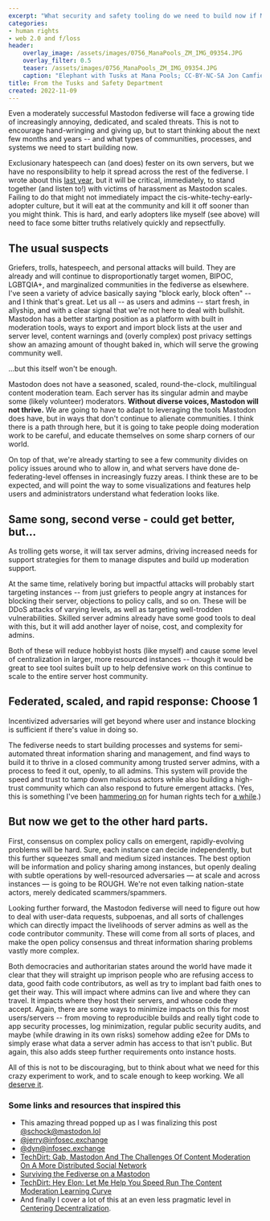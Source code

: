```yaml
---
excerpt: "What security and safety tooling do we need to build now if Mastodon scales to tens or hundereds of millions of users."
categories:
- human rights
- web 2.0 and f/loss
header:
    overlay_image: /assets/images/0756_ManaPools_ZM_IMG_09354.JPG
    overlay_filter: 0.5
    teaser: /assets/images/0756_ManaPools_ZM_IMG_09354.JPG
    caption: "Elephant with Tusks at Mana Pools; CC-BY-NC-SA Jon Camfield"
title: From the Tusks and Safety Department
created: 2022-11-09
---
```


Even a moderately successful Mastodon fediverse will face a growing tide of increasingly annoying, dedicated, and scaled threats. This is not to encourage hand-wringing and giving up, but to start thinking about the next few months and years -- and what types of communities, processes, and systems we need to start building now.

Exclusionary hatespeech can (and does) fester on its own servers, but we have no responsibility to help it spread across the rest of the fediverse. I wrote about this [last year](https://www.joncamfield.com/blog/2021.05/centering-decentralization), but it will be critical, immediately, to stand together (and listen to!) with victims of harassment as Mastodon scales. Failing to do that might not immediately impact the cis-white-techy-early-adopter culture, but it will eat at the community and kill it off sooner than you might think. This is hard, and early adopters like myself (see above) will need to face some bitter truths relatively quickly and repsectfully.

## The usual suspects

Griefers, trolls, hatespeech, and personal attacks will build. They are already and will continue to disproportionatly target women, BIPOC, LGBTQIA+, and marginalized communities in the fediverse as elsewhere. I've seen a variety of advice basically saying "block early, block often" -- and I think that's great. Let us all -- as users and admins -- start fresh, in allyship, and with a clear signal that we're not here to deal with bullshit. Mastodon has a better starting position as a platform with built in moderation tools, ways to export and import block lists at the user and server level, content warnings and (overly complex) post privacy settings show an amazing amount of thought baked in, which will serve the growing community well.

...but this itself won't be enough.

Mastodon does not have a seasoned, scaled, round-the-clock, multilingual content moderation team.  Each server has its singular admin and maybe some (likely volunteer) moderators.  **Without diverse voices, Mastodon will not thrive.** We are going to have to adapt to leveraging the tools Mastodon does have, but in ways that don't continue to alienate communities.  I think there is a path through here, but it is going to take people doing moderation work to be careful, and educate themselves on some sharp corners of our world.

On top of that, we're already starting to see a few community divides on policy issues around who to allow in, and what servers have done de-federating-level offenses in increasingly fuzzy areas. I think these are to be expected, and will point the way to some visualizations and features help users and administrators understand what federation looks like.

## Same song, second verse - could get better, but...

As trolling gets worse, it will tax server admins, driving increased needs for support strategies for them to manage disputes and build up moderation support.

At the same time, relatively boring but impactful attacks will probably start targeting instances -- from just griefers to people angry at instances for blocking their server, objections to policy calls, and so on. These will be DDoS attacks of varying levels, as well as targeting well-trodden vulnerabilities. Skilled server admins already have some good tools to deal with this, but it will add another layer of noise, cost, and complexity for admins.

Both of these will reduce hobbyist hosts (like myself) and cause some level of centralization in larger, more resourced instances -- though it would be great to see tool suites built up to help defensive work on this continue to scale to the entire server host community.

## Federated, scaled, and rapid response: Choose 1

Incentivized adversaries will get beyond where user and instance blocking is sufficient if there's value in doing so.

The fediverse needs to start building processes and systems for semi-automated threat information sharing and management, and find ways to build it to thrive in a closed community among trusted server admins, with a process to feed it out, openly, to all admins. This system will provide the speed and trust to tamp down malicious actors while also building a high-trust community which can also respond to future emergent attacks. (Yes, this is something I've been [hammering on](https://www.joncamfield.com/blog/2021.05/centering-decentralization) for human rights tech for [a while](https://www.joncamfield.com/blog/2019.02/cyberpunk-standards.html).)

## But now we get to the other hard parts.

First, consensus on complex policy calls on emergent, rapidly-evolving problems will be hard. Sure, each instance can decide independently, but this further squeezes small and medium sized instances. The best option will be information and policy sharing among instances, but openly dealing with subtle operations by well-resourced adversaries — at scale and across instances — is going to be ROUGH. We're not even talking nation-state actors, merely dedicated scammers/spammers.

Looking further forward, the Mastodon fediverse will need to figure out how to deal with user-data requests, subpoenas, and all sorts of challenges which can directly impact the livelihoods of server admins as well as the code contributor community. These will come from all sorts of places, and make the open policy consensus and threat information sharing problems vastly more complex.

Both democracies and authoritarian states around the world have made it clear that they will straight up imprison people who are refusing access to data, good faith code contributors, as well as try to implant bad faith ones to get their way. This will impact where admins can live and where they can travel. It impacts where they host their servers, and whose code they accept. Again, there are some ways to minimize impacts on this for most users/servers -- from moving to reproducible builds and really tight code to app security processes, log minimization, regular public security audits, and maybe (while drawing in its own risks) somehow adding e2ee for DMs to simply erase what data a server admin has access to that isn't public. But again, this also adds steep further requirements onto instance hosts.

All of this is not to be discouraging, but to think about what we need for this crazy experiment to work, and to scale enough to keep working. We all [deserve it](https://www.joncamfield.com/blog/2022.11/on-mastodon.html).

### Some links and resources that inspired this

* This amazing thread popped up as I was finalizing this post [@schock@mastodon.lol](https://mastodon.social/@schock@mastodon.lol/109384005025090282)
* [@jerry@infosec.exchange](https://infosec.exchange/@jerry/109296684462206872)
* [@dyn@infosec.exchange](https://infosec.exchange/@dyn/109291211783459825)
* [TechDirt: Gab, Mastodon And The Challenges Of Content Moderation On A More Distributed Social Network](https://www.techdirt.com/2019/07/16/gab-mastodon-challenges-content-moderation-more-distributed-social-network/)
* [Surviving the Fediverse on a Mastodon](https://treacherous.tech/mastodon.html)
* [TechDirt: Hey Elon: Let Me Help You Speed Run The Content Moderation Learning Curve](https://www.techdirt.com/2022/11/02/hey-elon-let-me-help-you-speed-run-the-content-moderation-learning-curve/)
* And finally I cover a lot of this at an even less pragmatic level in [Centering Decentralization](https://www.joncamfield.com/blog/2021.05/centering-decentralization).
